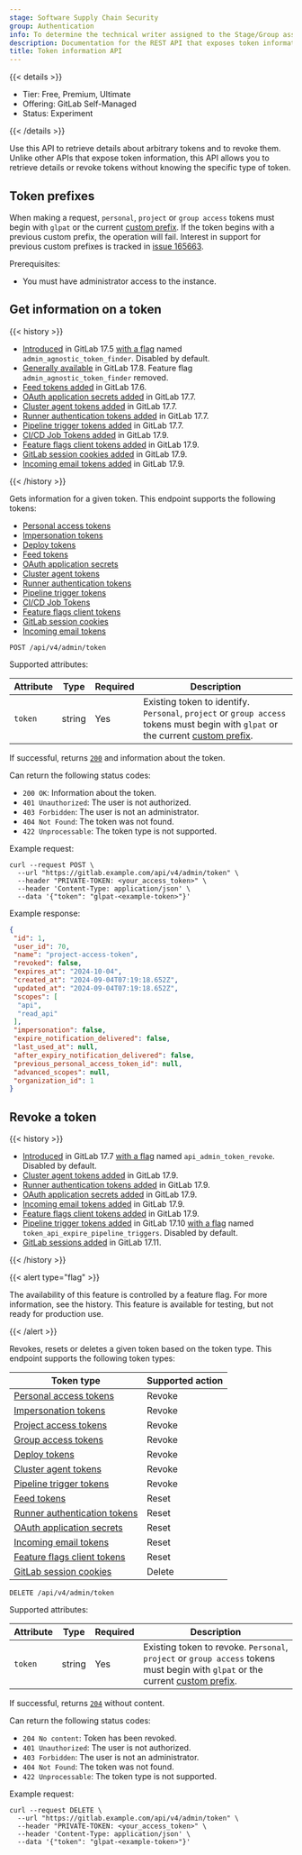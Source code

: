 ```yaml
---
stage: Software Supply Chain Security
group: Authentication
info: To determine the technical writer assigned to the Stage/Group associated with this page, see https://handbook.gitlab.com/handbook/product/ux/technical-writing/#assignments
description: Documentation for the REST API that exposes token information.
title: Token information API
---
```


{{< details >}}

- Tier: Free, Premium, Ultimate
- Offering: GitLab Self-Managed
- Status: Experiment

{{< /details >}}

Use this API to retrieve details about arbitrary tokens and to revoke them. Unlike other APIs that expose token information, this API allows you to retrieve details or revoke tokens without knowing the specific type of token.

## Token prefixes

When making a request, `personal`, `project` or `group access` tokens must begin with `glpat` or the current [custom prefix](../../administration/settings/account_and_limit_settings.md#personal-access-token-prefix). If the token begins with a previous custom prefix, the operation will fail. Interest in support for previous custom prefixes is tracked in [issue 165663](https://gitlab.com/gitlab-org/gitlab/-/issues/165663).

Prerequisites:

- You must have administrator access to the instance.

## Get information on a token

{{< history >}}

- [Introduced](https://gitlab.com/gitlab-org/gitlab/-/merge_requests/165157) in GitLab 17.5 [with a flag](../../administration/feature_flags.md) named `admin_agnostic_token_finder`. Disabled by default.
- [Generally available](https://gitlab.com/gitlab-org/gitlab/-/issues/490572) in GitLab 17.8. Feature flag `admin_agnostic_token_finder` removed.
- [Feed tokens added](https://gitlab.com/gitlab-org/gitlab/-/merge_requests/169821) in GitLab 17.6.
- [OAuth application secrets added](https://gitlab.com/gitlab-org/gitlab/-/merge_requests/172985) in GitLab 17.7.
- [Cluster agent tokens added](https://gitlab.com/gitlab-org/gitlab/-/merge_requests/172932) in GitLab 17.7.
- [Runner authentication tokens added](https://gitlab.com/gitlab-org/gitlab/-/merge_requests/173987) in GitLab 17.7.
- [Pipeline trigger tokens added](https://gitlab.com/gitlab-org/gitlab/-/merge_requests/174030) in GitLab 17.7.
- [CI/CD Job Tokens added](https://gitlab.com/gitlab-org/gitlab/-/merge_requests/175234) in GitLab 17.9.
- [Feature flags client tokens added](https://gitlab.com/gitlab-org/gitlab/-/merge_requests/177431) in GitLab 17.9.
- [GitLab session cookies added](https://gitlab.com/gitlab-org/gitlab/-/merge_requests/178022) in GitLab 17.9.
- [Incoming email tokens added](https://gitlab.com/gitlab-org/gitlab/-/merge_requests/177077) in GitLab 17.9.

{{< /history >}}

Gets information for a given token. This endpoint supports the following tokens:

- [Personal access tokens](../../user/profile/personal_access_tokens.md)
- [Impersonation tokens](../rest/authentication.md#impersonation-tokens)
- [Deploy tokens](../../user/project/deploy_tokens/_index.md)
- [Feed tokens](../../security/tokens/_index.md#feed-token)
- [OAuth application secrets](../../integration/oauth_provider.md)
- [Cluster agent tokens](../../security/tokens/_index.md#gitlab-cluster-agent-tokens)
- [Runner authentication tokens](../../security/tokens/_index.md#runner-authentication-tokens)
- [Pipeline trigger tokens](../../ci/triggers/_index.md#create-a-pipeline-trigger-token)
- [CI/CD Job Tokens](../../security/tokens/_index.md#cicd-job-tokens)
- [Feature flags client tokens](../../operations/feature_flags.md#get-access-credentials)
- [GitLab session cookies](../../user/profile/active_sessions.md)
- [Incoming email tokens](../../security/tokens/_index.md#incoming-email-token)

```plaintext
POST /api/v4/admin/token
```

Supported attributes:

| Attribute    | Type    | Required | Description                |
|--------------|---------|----------|----------------------------|
| `token`      | string  | Yes      | Existing token to identify. `Personal`, `project` or `group access` tokens must begin with `glpat` or the current [custom prefix](../../administration/settings/account_and_limit_settings.md#personal-access-token-prefix). |

If successful, returns [`200`](../rest/troubleshooting.md#status-codes) and information about the token.

Can return the following status codes:

- `200 OK`: Information about the token.
- `401 Unauthorized`: The user is not authorized.
- `403 Forbidden`: The user is not an administrator.
- `404 Not Found`: The token was not found.
- `422 Unprocessable`: The token type is not supported.

Example request:

```shell
curl --request POST \
  --url "https://gitlab.example.com/api/v4/admin/token" \
  --header "PRIVATE-TOKEN: <your_access_token>" \
  --header 'Content-Type: application/json' \
  --data '{"token": "glpat-<example-token>"}'
```

Example response:

```json
{
 "id": 1,
 "user_id": 70,
 "name": "project-access-token",
 "revoked": false,
 "expires_at": "2024-10-04",
 "created_at": "2024-09-04T07:19:18.652Z",
 "updated_at": "2024-09-04T07:19:18.652Z",
 "scopes": [
  "api",
  "read_api"
 ],
 "impersonation": false,
 "expire_notification_delivered": false,
 "last_used_at": null,
 "after_expiry_notification_delivered": false,
 "previous_personal_access_token_id": null,
 "advanced_scopes": null,
 "organization_id": 1
}
```

## Revoke a token

{{< history >}}

- [Introduced](https://gitlab.com/gitlab-org/gitlab/-/merge_requests/170421) in GitLab 17.7 [with a flag](../../administration/feature_flags.md) named `api_admin_token_revoke`. Disabled by default.
- [Cluster agent tokens added](https://gitlab.com/gitlab-org/gitlab/-/merge_requests/178211) in GitLab 17.9.
- [Runner authentication tokens added](https://gitlab.com/gitlab-org/gitlab/-/merge_requests/179066) in GitLab 17.9.
- [OAuth application secrets added](https://gitlab.com/gitlab-org/gitlab/-/merge_requests/179035) in GitLab 17.9.
- [Incoming email tokens added](https://gitlab.com/gitlab-org/gitlab/-/merge_requests/180763) in GitLab 17.9.
- [Feature flags client tokens added](https://gitlab.com/gitlab-org/gitlab/-/merge_requests/181096) in GitLab 17.9.
- [Pipeline trigger tokens added](https://gitlab.com/gitlab-org/gitlab/-/merge_requests/181598) in GitLab 17.10  [with a flag](../../administration/feature_flags.md) named `token_api_expire_pipeline_triggers`. Disabled by default.
- [GitLab sessions added](https://gitlab.com/gitlab-org/gitlab/-/merge_requests/184047) in GitLab 17.11.

{{< /history >}}

{{< alert type="flag" >}}

The availability of this feature is controlled by a feature flag.
For more information, see the history.
This feature is available for testing, but not ready for production use.

{{< /alert >}}

Revokes, resets or deletes a given token based on the token type. This endpoint supports the following token types:

| Token type                                                                                   | Supported action   |
|----------------------------------------------------------------------------------------------|--------------------|
| [Personal access tokens](../../user/profile/personal_access_tokens.md)                       | Revoke             |
| [Impersonation tokens](../../user/profile/personal_access_tokens.md)                         | Revoke             |
| [Project access tokens](../../security/tokens/_index.md#project-access-tokens)               | Revoke             |
| [Group access tokens](../../security/tokens/_index.md#group-access-tokens)                   | Revoke             |
| [Deploy tokens](../../user/project/deploy_tokens/_index.md)                                   | Revoke             |
| [Cluster agent tokens](../../security/tokens/_index.md#gitlab-cluster-agent-tokens)          | Revoke             |
| [Pipeline trigger tokens](../../ci/triggers/_index.md#create-a-pipeline-trigger-token)       | Revoke             |
| [Feed tokens](../../security/tokens/_index.md#feed-token)                                    | Reset              |
| [Runner authentication tokens](../../security/tokens/_index.md#runner-authentication-tokens) | Reset              |
| [OAuth application secrets](../../integration/oauth_provider.md)                             | Reset              |
| [Incoming email tokens](../../security/tokens/_index.md#incoming-email-token)                | Reset              |
| [Feature flags client tokens](../../operations/feature_flags.md#get-access-credentials)      | Reset              |
| [GitLab session cookies](../../user/profile/active_sessions.md)                              | Delete             |

```plaintext
DELETE /api/v4/admin/token
```

Supported attributes:

| Attribute    | Type    | Required | Description              |
|--------------|---------|----------|--------------------------|
| `token`      | string  | Yes      | Existing token to revoke. `Personal`, `project` or `group access` tokens must begin with `glpat` or the current [custom prefix](../../administration/settings/account_and_limit_settings.md#personal-access-token-prefix). |

If successful, returns [`204`](../rest/troubleshooting.md#status-codes) without content.

Can return the following status codes:

- `204 No content`: Token has been revoked.
- `401 Unauthorized`: The user is not authorized.
- `403 Forbidden`: The user is not an administrator.
- `404 Not Found`: The token was not found.
- `422 Unprocessable`: The token type is not supported.

Example request:

```shell
curl --request DELETE \
  --url "https://gitlab.example.com/api/v4/admin/token" \
  --header "PRIVATE-TOKEN: <your_access_token>" \
  --header 'Content-Type: application/json' \
  --data '{"token": "glpat-<example-token>"}'
```

